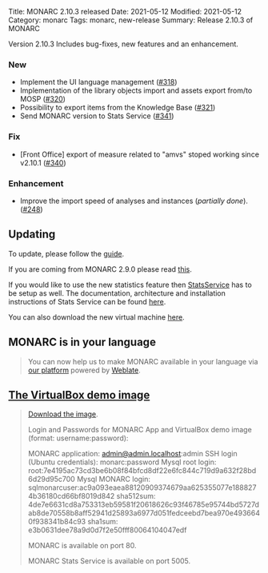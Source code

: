 Title: MONARC 2.10.3 released
Date: 2021-05-12
Modified: 2021-05-12
Category: monarc
Tags: monarc, new-release
Summary: Release 2.10.3 of MONARC

Version 2.10.3 Includes bug-fixes, new features and an enhancement.

### New

- Implement the UI language management
  ([#318](https://github.com/monarc-project/MonarcAppFO/issues/318))
- Implementation of the library objects import and assets export from/to MOSP
  ([#320](https://github.com/monarc-project/MonarcAppFO/issues/320))
- Possibility to export items from the Knowledge Base
  ([#321](https://github.com/monarc-project/MonarcAppFO/issues/321))
- Send MONARC version to Stats Service
  ([#341](https://github.com/monarc-project/MonarcAppFO/issues/341))

### Fix

- [Front Office] export of measure related to "amvs" stoped working since v2.10.1
  ([#340](https://github.com/monarc-project/MonarcAppFO/issues/340))

### Enhancement

- Improve the import speed of analyses and instances (*partially done*).
  ([#248](https://github.com/monarc-project/MonarcAppFO/issues/248))


## Updating

To update, please follow the 
[guide](http://monarc.lu/documentation/technical-guide/#monarc-update).

If you are coming from MONARC 2.9.0 please read
[this](/news/2019/11/25/monarc-291-released/#updating).

If you would like to use the new statistics feature then [StatsService](https://github.com/monarc-project/stats-service) has to be setup as well.
The documentation, architecture and installation instructions of Stats Service can be found [here](https://monarc-stats-service.readthedocs.io/en/latest).

You can also download the new virtual machine
[here](https://github.com/monarc-project/MonarcAppFO/releases/tag/v2.10.3).


## MONARC is in your language

> You can now help us to make MONARC available in your language via [our platform](https://translate.monarc.lu/projects/monarc/) powered by [Weblate](https://weblate.org).


## <a href="#vm-image">The VirtualBox demo image</a>

> <a href="https://my.monarc.lu/static/vm/MONARC_v2_10_3.ova" download>Download the image</a>.
>
>Login and Passwords for MONARC App and VirtualBox demo image (format: username:password):
> 
>MONARC application: admin@admin.localhost:admin
>SSH login (Ubuntu credentials): monarc:password
>Mysql root login: root:7e4195ac73cd3be6b08f84bfcd8df22e6fc844c719d9a632f28bd6d29d95c700
>Mysql MONARC login: sqlmonarcuser:ac9a093eaea88120909374679aa625355077e1888274b36180cd66bf8019d842
>sha512sum: 4de7e6631cd8a753313eb59581f20618626c93f46785e95744bd5727dab8de70558b8aff52941d25893a6977d051fedceebd7bea970e4936640f938341b84c93
>sha1sum: e3b0631dee78a9d0d7f2e50fff80064104047edf
> 
>MONARC is available on port 80.
>
>MONARC Stats Service is available on port 5005.
